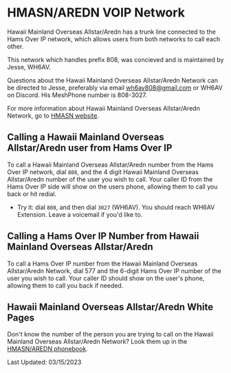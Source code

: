 # HMASN/AREDN VOIP Network

Hawaii Mainland Overseas Allstar/Aredn has a trunk line connected to the Hams Over IP network, which allows users from both networks to call each other.

This network which handles prefix 808, was concieved and is maintained by Jesse, WH6AV. 

Questions about the Hawaii Mainland Overseas Allstar/Aredn Network can be directed to Jesse, preferably via email wh6av808@gmail.com or WH6AV on Discord. His MeshPhone number is 808-3027.

For more information about Hawaii Mainland Overseas Allstar/Aredn Network, go to [HMASN website](http://hmasn.com/).

## Calling a Hawaii Mainland Overseas Allstar/Aredn user from Hams Over IP

To call a Hawaii Mainland Overseas Allstar/Aredn number from the Hams Over IP network, dial ```808```, and the 4 digit Hawaii Mainland Overseas Allstar/Aredn number of the user you wish to call. Your caller ID from the Hams Over IP side will show on the users phone, allowing them to call you back or hit redial.

* Try it: dial ```808```, and then dial ```3027``` (WH6AV). You should reach WH6AV Extension.  Leave a voicemail if you'd like to.

## Calling a Hams Over IP Number from Hawaii Mainland Overseas Allstar/Aredn

To call a Hams Over IP number from the Hawaii Mainland Overseas Allstar/Aredn Network, dial 577 and the 6-digit Hams Over IP number of the user you wish to call. Your caller ID should show on the user's phone, allowing them to call you back if needed.

## Hawaii Mainland Overseas Allstar/Aredn White Pages

Don't know the number of the person you are trying to call on the Hawaii Mainland Overseas Allstar/Aredn Network? Look them up in the [HMASN/AREDN phonebook](http://wh6av.net:2580/phonebook/).

Last Updated: 03/15/2023
